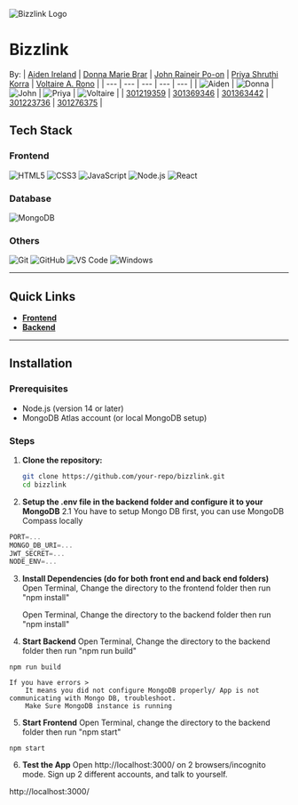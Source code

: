 ![Bizzlink Logo](./frontend/dist/bizlink-icon.png)

# Bizzlink

By:
| [Aiden Ireland](https://github.com/AidenIreland) | [Donna Marie Brar](https://github.com/Brawdon) | [John Raineir Po-on](https://github.com/dayhaysoos) | [Priya Shruthi Korra](https://github.com/ifiokjr) | [Voltaire A. Rono](https://github.com/kjaymiller) |
| --- | --- | --- | --- | --- |
| ![Aiden](https://avatars.githubusercontent.com/u/AidenIreland?s=150&v=4) | ![Donna](https://avatars.githubusercontent.com/u/Brawdon?s=150&v=4) | ![John](https://avatars.githubusercontent.com/u/dayhaysoos?s=150&v=4) | ![Priya](https://avatars.githubusercontent.com/u/ifiokjr?s=150&v=4) | ![Voltaire](https://avatars.githubusercontent.com/u/kjaymiller?s=150&v=4) |
| [301219359](mailto:airelan5@my.centennialcollege.ca) | [301369346](mailto:dbrar25@my.centennialcollege.ca) | [301363442](mailto:jpoon26@my.centennialcollege.ca) | [301223736](mailto:pkorra@my.centennialcollege.ca) | [301276375](mailto:vrono@my.centennialcollege.ca) |


## Tech Stack

### Frontend
![HTML5](https://img.shields.io/badge/-HTML5-E34F26?logo=html5&logoColor=white)
![CSS3](https://img.shields.io/badge/-CSS3-1572B6?logo=css3&logoColor=white)
![JavaScript](https://img.shields.io/badge/-JavaScript-F7DF1E?logo=javascript&logoColor=black)
![Node.js](https://img.shields.io/badge/-Node.js-339933?logo=node.js&logoColor=white)
![React](https://img.shields.io/badge/-React-61DAFB?logo=react&logoColor=black)

### Database
![MongoDB](https://img.shields.io/badge/-MongoDB-47A248?logo=mongodb&logoColor=white)

### Others
![Git](https://img.shields.io/badge/-Git-F05032?logo=git&logoColor=white)
![GitHub](https://img.shields.io/badge/-GitHub-181717?logo=github&logoColor=white)
![VS Code](https://img.shields.io/badge/-VS%20Code-007ACC?logo=visual-studio-code&logoColor=white)
![Windows](https://img.shields.io/badge/-Windows-0078D6?logo=windows&logoColor=white)

---

## Quick Links

- **[Frontend](#frontend)**
- **[Backend](#backend)**

---

## Installation

### Prerequisites
- Node.js (version 14 or later)
- MongoDB Atlas account (or local MongoDB setup)

### Steps
1. **Clone the repository:**
   ```bash
   git clone https://github.com/your-repo/bizzlink.git
   cd bizzlink
2. **Setup the .env file in the backend folder and configure it to your MongoDB**
    2.1 You have to setup Mongo DB first, you can use MongoDB Compass locally 

```js
PORT=...
MONGO_DB_URI=...
JWT_SECRET=...
NODE_ENV=...
```


3. **Install Dependencies (do for both front end and back end folders)**
    Open Terminal,
    Change the directory to the frontend folder then run "npm install"

    Open Terminal,
    Change the directory to the backend folder then run "npm install"



4. **Start Backend**
   Open Terminal, 
   Change the directory to the backend folder then run "npm run build" 


```shell
npm run build
```
    If you have errors > 
        It means you did not configure MongoDB properly/ App is not communicating with Mongo DB, troubleshoot. 
        Make Sure MongoDB instance is running



5. **Start Frontend**
    Open Terminal, 
    change the directory to the backend folder then run "npm start"

```shell
npm start
```


6. **Test the App** 
    Open http://localhost:3000/ on 2 browsers/incognito mode. 
    Sign up 2 different accounts, and talk to yourself. 

http://localhost:3000/
